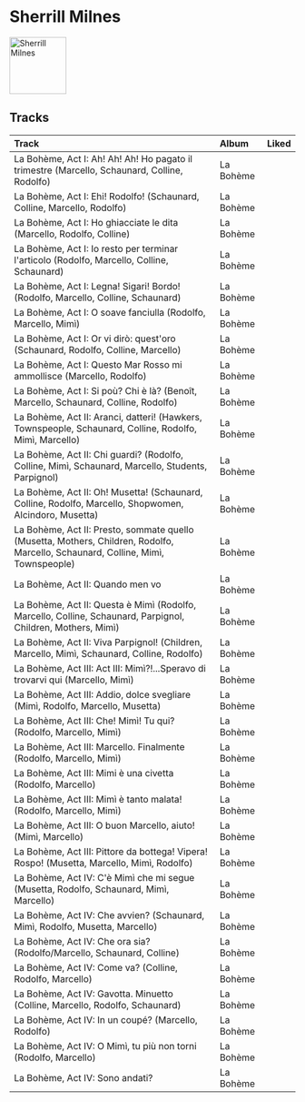 
# Sherrill Milnes


<img src="https://i.scdn.co/image/a3a75fba34f08a9626f0f3033df8da501b203413" alt="Sherrill Milnes" width="100" />

## Tracks

| Track                                                                                                                            | Album     | Liked   |
|:---------------------------------------------------------------------------------------------------------------------------------|:----------|:--------|
| La Bohème, Act I: Ah! Ah! Ah! Ho pagato il trimestre (Marcello, Schaunard, Colline, Rodolfo)                                     | La Bohème |         |
| La Bohème, Act I: Ehi! Rodolfo! (Schaunard, Colline, Marcello, Rodolfo)                                                          | La Bohème |         |
| La Bohème, Act I: Ho ghiacciate le dita (Marcello, Rodolfo, Colline)                                                             | La Bohème |         |
| La Bohème, Act I: Io resto per terminar l'articolo (Rodolfo, Marcello, Colline, Schaunard)                                       | La Bohème |         |
| La Bohème, Act I: Legna! Sigari! Bordo! (Rodolfo, Marcello, Colline, Schaunard)                                                  | La Bohème |         |
| La Bohème, Act I: O soave fanciulla (Rodolfo, Marcello, Mimì)                                                                    | La Bohème |         |
| La Bohème, Act I: Or vi dirò: quest'oro (Schaunard, Rodolfo, Colline, Marcello)                                                  | La Bohème |         |
| La Bohème, Act I: Questo Mar Rosso mi ammollisce (Marcello, Rodolfo)                                                             | La Bohème |         |
| La Bohème, Act I: Si poù? Chi è là? (Benoît, Marcello, Schaunard, Colline, Rodolfo)                                              | La Bohème |         |
| La Bohème, Act II: Aranci, datteri! (Hawkers, Townspeople, Schaunard, Colline, Rodolfo, Mimì, Marcello)                          | La Bohème |         |
| La Bohème, Act II: Chi guardi? (Rodolfo, Colline, Mimì, Schaunard, Marcello, Students, Parpignol)                                | La Bohème |         |
| La Bohème, Act II: Oh! Musetta! (Schaunard, Colline, Rodolfo, Marcello, Shopwomen, Alcindoro, Musetta)                           | La Bohème |         |
| La Bohème, Act II: Presto, sommate quello (Musetta, Mothers, Children, Rodolfo, Marcello, Schaunard, Colline, Mimì, Townspeople) | La Bohème |         |
| La Bohème, Act II: Quando men vo                                                                                                 | La Bohème |         |
| La Bohème, Act II: Questa è Mimì (Rodolfo, Marcello, Colline, Schaunard, Parpignol, Children, Mothers, Mimì)                     | La Bohème |         |
| La Bohème, Act II: Viva Parpignol! (Children, Marcello, Mimì, Schaunard, Colline, Rodolfo)                                       | La Bohème |         |
| La Bohème, Act III: Act III: Mimì?!...Speravo di trovarvi qui (Marcello, Mimì)                                                   | La Bohème |         |
| La Bohème, Act III: Addio, dolce svegliare (Mimì, Rodolfo, Marcello, Musetta)                                                    | La Bohème |         |
| La Bohème, Act III: Che! Mimì! Tu qui? (Rodolfo, Marcello, Mimì)                                                                 | La Bohème |         |
| La Bohème, Act III: Marcello. Finalmente (Rodolfo, Marcello, Mimì)                                                               | La Bohème |         |
| La Bohème, Act III: Mimi è una civetta (Rodolfo, Marcello)                                                                       | La Bohème |         |
| La Bohème, Act III: Mimì è tanto malata! (Rodolfo, Marcello, Mimì)                                                               | La Bohème |         |
| La Bohème, Act III: O buon Marcello, aiuto! (Mimì, Marcello)                                                                     | La Bohème |         |
| La Bohème, Act III: Pittore da bottega! Vipera! Rospo! (Musetta, Marcello, Mimì, Rodolfo)                                        | La Bohème |         |
| La Bohème, Act IV: C'è Mimì che mi segue (Musetta, Rodolfo, Schaunard, Mimì, Marcello)                                           | La Bohème |         |
| La Bohème, Act IV: Che avvien? (Schaunard, Mimì, Rodolfo, Musetta, Marcello)                                                     | La Bohème |         |
| La Bohème, Act IV: Che ora sia? (Rodolfo/Marcello, Schaunard, Colline)                                                           | La Bohème |         |
| La Bohème, Act IV: Come va? (Colline, Rodolfo, Marcello)                                                                         | La Bohème |         |
| La Bohème, Act IV: Gavotta. Minuetto (Colline, Marcello, Rodolfo, Schaunard)                                                     | La Bohème |         |
| La Bohème, Act IV: In un coupé? (Marcello, Rodolfo)                                                                              | La Bohème |         |
| La Bohème, Act IV: O Mimì, tu più non torni (Rodolfo, Marcello)                                                                  | La Bohème |         |
| La Bohème, Act IV: Sono andati?                                                                                                  | La Bohème |         |